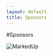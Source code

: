 ```yaml
---
layout: default
title: Sponsors
---
```

#Sponsors

![MarkedUp](https://raw.githubusercontent.com/wiki/akkadotnet/akka.net/images/sponsors/MarkedUp.png)
